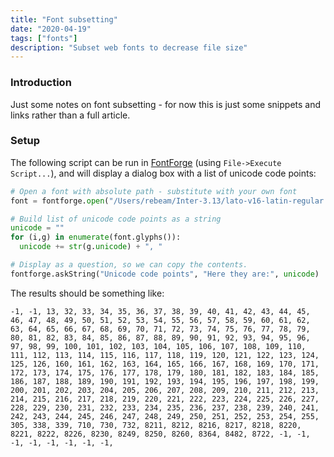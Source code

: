```yaml
---
title: "Font subsetting"
date: "2020-04-19"
tags: ["fonts"]
description: "Subset web fonts to decrease file size"
---
```


### Introduction

Just some notes on font subsetting - for now this is just some snippets and links rather than a full article.

### Setup

The following script can be run in [FontForge](https://fontforge.org/) (using `File->Execute Script...`), and will display a dialog box with a list of unicode code points:
```python
# Open a font with absolute path - substitute with your own font
font = fontforge.open("/Users/rebeam/Inter-3.13/lato-v16-latin-regular.ttf", 4)

# Build list of unicode code points as a string
unicode = ""
for (i,g) in enumerate(font.glyphs()):
  unicode += str(g.unicode) + ", "

# Display as a question, so we can copy the contents.
fontforge.askString("Unicode code points", "Here they are:", unicode)
```

The results should be something like:

```text
-1, -1, 13, 32, 33, 34, 35, 36, 37, 38, 39, 40, 41, 42, 43, 44, 45, 46, 47, 48, 49, 50, 51, 52, 53, 54, 55, 56, 57, 58, 59, 60, 61, 62, 63, 64, 65, 66, 67, 68, 69, 70, 71, 72, 73, 74, 75, 76, 77, 78, 79, 80, 81, 82, 83, 84, 85, 86, 87, 88, 89, 90, 91, 92, 93, 94, 95, 96, 97, 98, 99, 100, 101, 102, 103, 104, 105, 106, 107, 108, 109, 110, 111, 112, 113, 114, 115, 116, 117, 118, 119, 120, 121, 122, 123, 124, 125, 126, 160, 161, 162, 163, 164, 165, 166, 167, 168, 169, 170, 171, 172, 173, 174, 175, 176, 177, 178, 179, 180, 181, 182, 183, 184, 185, 186, 187, 188, 189, 190, 191, 192, 193, 194, 195, 196, 197, 198, 199, 200, 201, 202, 203, 204, 205, 206, 207, 208, 209, 210, 211, 212, 213, 214, 215, 216, 217, 218, 219, 220, 221, 222, 223, 224, 225, 226, 227, 228, 229, 230, 231, 232, 233, 234, 235, 236, 237, 238, 239, 240, 241, 242, 243, 244, 245, 246, 247, 248, 249, 250, 251, 252, 253, 254, 255, 305, 338, 339, 710, 730, 732, 8211, 8212, 8216, 8217, 8218, 8220, 8221, 8222, 8226, 8230, 8249, 8250, 8260, 8364, 8482, 8722, -1, -1, -1, -1, -1, -1, -1, -1,
```

